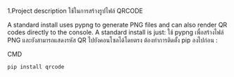 1.Project description
ใช้ในการสร้างรูปไฟล์ QRCODE

A standard install uses pypng to generate PNG files and can also render QR codes directly to the console. A standard install is just:
ใช้ pypng เพื่อสร้างไฟล์ PNG และยังสามารถแสดงรหัส QR ไปยังคอนโซลได้โดยตรง ต้องทำการติดตั้ง pip ลงไปก่อน :

CMD 

    pip install qrcode
